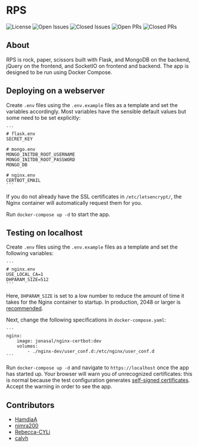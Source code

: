 # RPS

![License](https://img.shields.io/github/license/calvh/mlh-final-project)
![Open
Issues](https://img.shields.io/github/issues-raw/calvh/mlh-final-project)
![Closed
Issues](https://img.shields.io/github/issues-closed-raw/calvh/mlh-final-project)
![Open
PRs](https://img.shields.io/github/issues-pr-raw/calvh/mlh-final-project)
![Closed
PRs](https://img.shields.io/github/issues-pr-closed-raw/calvh/mlh-final-project)

## About

RPS is rock, paper, scissors built with Flask, and MongoDB on the
backend, jQuery on the frontend, and SocketIO on frontend and backend.
The app is designed to be run using Docker Compose.

## Deploying on a webserver

Create `.env` files using the `.env.example` files as a template and set
the variables accordingly. Most variables have the sensible default
values but some need to be set explicitly:

    ```
    # flask.env
    SECRET_KEY

    # mongo.env
    MONGO_INITDB_ROOT_USERNAME
    MONGO_INITDB_ROOT_PASSWORD
    MONGO_DB

    # nginx.env
    CERTBOT_EMAIL
    ```

If you do not already have the SSL certificates in `/etc/letsencrypt/`,
the Nginx container will automatically request them for you.

Run `docker-compose up -d` to start the app.

## Testing on localhost

Create `.env` files using the `.env.example` files as a template and set
the following variables:

    ```
    # nginx.env
    USE_LOCAL_CA=1
    DHPARAM_SIZE=512
    ```

Here, `DHPARAM_SIZE` is set to a low number to reduce the amount of time
it takes for the Nginx container to startup. In production, 2048 or
larger is
[recommended](https://en.wikipedia.org/wiki/Diffie%E2%80%93Hellman_key_exchange).

Next, change the following specifications in `docker-compose.yaml`:

    ```
    nginx:
        image: jonasal/nginx-certbot:dev
        volumes:
            - ./nginx-dev/user_conf.d:/etc/nginx/user_conf.d
    ```

Run `docker-compose up -d` and navigate to `https://localhost` once the
app has started up. Your browser will warn you of unrecognized
certificates: this is normal because the test configuration generates
[self-signed
certificates](https://github.com/JonasAlfredsson/docker-nginx-certbot/blob/master/docs/advanced_usage.md#local-ca).
Accept the warning in order to see the app.

## Contributors

-   [HamdiaA](https://github.com/HamdiaA)
-   [nimra200](https://github.com/nimra200)
-   [Rebecca-CYLi](https://github.com/Rebecca-CYLi)
-   [calvh](https://github.com/calvh)

